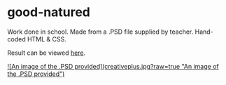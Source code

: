 # good-natured
Work done in school.
Made from a .PSD file supplied by teacher.
Hand-coded HTML & CSS.

Result can be viewed <a target="_blank" href="http://bengudro.insomnia247.nl/code/creativeplus/">here</a>.

<a target="_blank" href="http://bengudro.insomnia247.nl/code/creativeplus/">
![An image of the .PSD provided](creativeplus.jpg?raw=true "An image of the .PSD provided")
</a>
